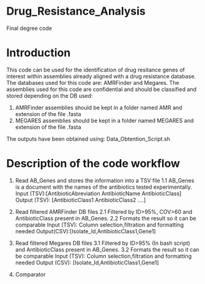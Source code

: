 # Drug_Resistance_Analysis
Final degree code

# Introduction
This code can be used for the identification of drug resitance genes of interest within assemblies already aligned with a drug resistance database.
The databases used for this code are: AMRFinder and Megares.
The assemblies used for this code are confidential and should be classified and stored depending on the DB used:
  1. AMRFinder assemblies should be kept in a folder named AMR and extension of the file .fasta
  2. MEGARES assemblies should be kept in a folder named MEGARES and extension of the file .fasta

The outputs have been obtained using: Data_Obtention_Script.sh


# Description of the code workflow
1. Read AB_Genes and stores the information into a TSV file
    1.1 AB_Genes is a document with the names of the antibiotics tested        experimentally.
        Input (TSV):[AntibioticAbreviation AntibioticName  AntibioticClass]
        Output (TSV): [AntibioticClass1 AntibioticClass2 ....]
        
2. Read filtered AMRFinder DB files
    2.1 Filtered by ID>95%, COV>60 and AntibioticClass present in AB_Genes.
    2.2 Formats the result so it can be comparable
        Input (TSV): Column selection,filtration and formatting needed
        Output(CSV):[Isolate_Id,AntibioticClass1,Gene1]
 
 3. Read filtered Megares DB files
    3.1 Filtered by ID>95% (In bash script) and AntibioticClass present in AB_Genes.
    3.2 Formats the result so it can be comparable
        Input (TSV): Column selection,filtration and formatting needed
        Output (CSV): [Isolate_Id,AntibioticClass1,Gene1]
        
4. Comparator
        
        
        
        
